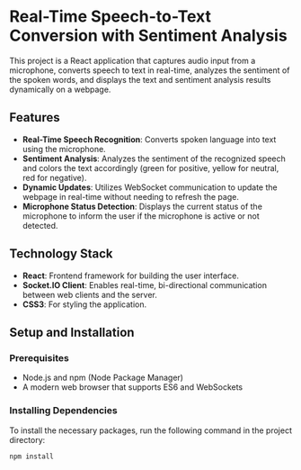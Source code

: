 # Real-Time Speech-to-Text Conversion with Sentiment Analysis

This project is a React application that captures audio input from a microphone, converts speech to text in real-time, analyzes the sentiment of the spoken words, and displays the text and sentiment analysis results dynamically on a webpage.

## Features

- **Real-Time Speech Recognition**: Converts spoken language into text using the microphone.
- **Sentiment Analysis**: Analyzes the sentiment of the recognized speech and colors the text accordingly (green for positive, yellow for neutral, red for negative).
- **Dynamic Updates**: Utilizes WebSocket communication to update the webpage in real-time without needing to refresh the page.
- **Microphone Status Detection**: Displays the current status of the microphone to inform the user if the microphone is active or not detected.

## Technology Stack

- **React**: Frontend framework for building the user interface.
- **Socket.IO Client**: Enables real-time, bi-directional communication between web clients and the server.
- **CSS3**: For styling the application.

## Setup and Installation

### Prerequisites

- Node.js and npm (Node Package Manager)
- A modern web browser that supports ES6 and WebSockets

### Installing Dependencies

To install the necessary packages, run the following command in the project directory:

```bash
npm install

